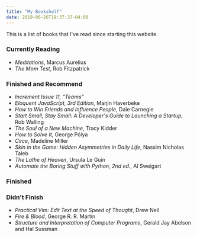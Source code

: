 ```yaml
---
title: "My Bookshelf"
date: 2019-06-26T19:37:37-04:00
---
```


This is a list of books that I've read since starting this website.

### Currently Reading

- _Meditations_, Marcus Aurelius
- _The Mom Test_, Rob Fitzpatrick

### Finished and Recommend

- _Increment Issue 11, "Teams"_
- _Eloquent JavaScript, 3rd Edition_, Marjin Haverbeke
- _How to Win Friends and Influence People_, Dale Carnegie
- _Start Small, Stay Small: A Developer's Guide to Launching a Startup_,
  Rob Walling
- _The Soul of a New Machine_, Tracy Kidder
- _How to Solve It_, George Pólya
- _Circe_, Madeline Miller
- _Skin in the Game: Hidden Asymmetries in Daily Life_, Nassim Nicholas Taleb
- _The Lathe of Heaven_, Ursula Le Guin
- _Automate the Boring Stuff with Python, 2nd ed._, Al Sweigart

### Finished

### Didn't Finish

- _Practical Vim: Edit Text at the Speed of Thought_, Drew Neil
- _Fire & Blood_, George R. R. Martin
- _Structure and Interpretation of Computer Programs_, Gerald Jay Abelson and
  Hal Sussman

